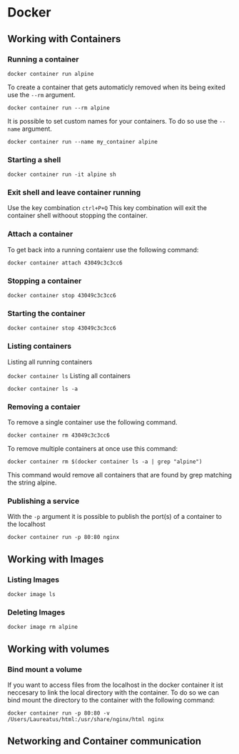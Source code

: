 # Docker

## Working with Containers

### Running a container

```docker container run alpine```

To create a container that gets automaticly removed when its being exited use the ```--rm``` argument.

```docker container run --rm alpine```

It is possible to set custom names for your containers. To do so use the ```--name``` argument.

```docker container run --name my_container alpine```


### Starting a shell

```docker container run -it alpine sh```

### Exit shell and leave container running

Use the key combination ```ctrl+P+Q```
This key combination will exit the container shell withoout stopping the container.

### Attach a container
To get back into a running contaienr use the following command:

```docker container attach 43049c3c3cc6```

### Stopping a container

```docker container stop 43049c3c3cc6```

### Starting the container

```docker container stop 43049c3c3cc6```

### Listing containers
Listing all running containers

```docker container ls```
Listing all containers

```docker container ls -a```

### Removing a contaier

To remove a single container use the following command.

```docker container rm 43049c3c3cc6```

To remove multiple containers at once use this command:

```docker container rm $(docker container ls -a | grep "alpine")```

This command would remove all containers that are found by grep matching the string alpine.

### Publishing a service

With the ```-p``` argument it is possible to publish the port(s) of a container to the localhost

```docker container run -p 80:80 nginx```


## Working with Images

### Listing Images

```docker image ls```

### Deleting Images

```docker image rm alpine```

## Working with volumes

### Bind mount a volume
If you want to access files from the localhost in the docker container it ist neccesary to link the local directory with the container.
To do so we can bind mount the directory to the container with the following command:

```docker container run -p 80:80 -v /Users/Laureatus/html:/usr/share/nginx/html nginx```

## Networking and Container communication






